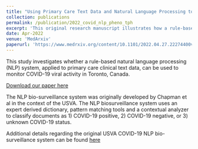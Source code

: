 ```yaml
---
title: "Using Primary Care Text Data and Natural Language Processing to Monitor COVID-19 in Toronto, Canada."
collection: publications
permalink: /publication/2022_covid_nlp_pheno_tph
excerpt: 'This original research manuscript illustrates how a rule-based NLP bio-surveillance system performs for monitoring COVID-19 impacts in Toronto, Canada.'
date: Apr-2022
venue: 'MedArxiv'
paperurl: 'https://www.medrxiv.org/content/10.1101/2022.04.27.22274400v1'
---
```


This study investigates whether a rule-based natural language processing (NLP) system, applied to primary care clinical text data, can be used to monitor COVID-19 viral activity in Toronto, Canada.

[Download our paper here](https://www.medrxiv.org/content/10.1101/2022.04.27.22274400v1)

The NLP bio-surveillance system was originally developed by Chapman et al in the context of the USVA. The NLP biosurveillance system uses an expert derived dictionary, pattern matching tools and a contextual analyzer to classify documents as 1) COVID-19 positive, 2) COVID-19 negative, or 3) unknown COVID-19 status.

Additional details regarding the original USVA COVID-19 NLP bio-surveillance system can be found [here](https://github.com/abchapman93/VA_COVID-19_NLP_BSV)
